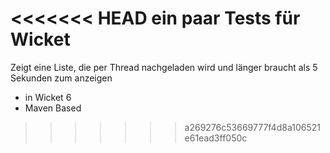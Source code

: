 <<<<<<< HEAD
ein paar Tests für Wicket
=======
Zeigt eine Liste, die per Thread nachgeladen wird und länger braucht als 5 Sekunden zum anzeigen


- in Wicket 6
- Maven Based
>>>>>>> a269276c53669777f4d8a106521e61ead3ff050c
